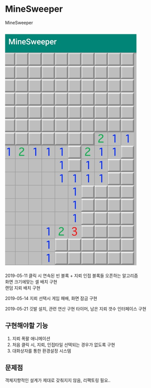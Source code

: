 # MineSweeper
MineSweeper

![funny](./img/funny.png)
---


2019-05-11
클릭 시 연속된 빈 블록 + 지뢰 인접 블록들 오픈하는 알고리즘 <br>
화면 크기에맞는 셀 배치 구현 <br>
랜덤 지뢰 배치 구현 <br>

2019-05-14
지뢰 선택시 게임 패배, 화면 잠금 구현

2019-05-21
깃발 설치, 관련 연산 구현
타이머, 남은 지뢰 갯수 인터페이스 구현

## 구현해야할 기능
1. 지뢰 폭팔 애니메이션 
2. 처음 클릭 시, 지뢰, 인접타일 선택되는 경우가 없도록 구현
3. 대화상자를 통한 환경설정 시스템

## 문제점
객체지향적인 설계가 제대로 갖춰지지 않음, 리팩토링 필요..
